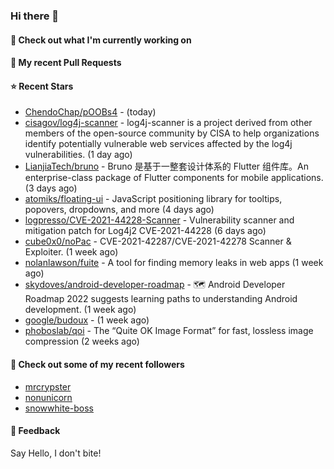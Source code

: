 ### Hi there 👋

#### 👷 Check out what I'm currently working on

#### 🔨 My recent Pull Requests


#### ⭐ Recent Stars

- [ChendoChap/pOOBs4](https://github.com/ChendoChap/pOOBs4) -  (today)
- [cisagov/log4j-scanner](https://github.com/cisagov/log4j-scanner) - log4j-scanner is a project derived from other members of the open-source community by CISA to help organizations identify potentially vulnerable web services affected by the log4j vulnerabilities.  (1 day ago)
- [LianjiaTech/bruno](https://github.com/LianjiaTech/bruno) - Bruno 是基于一整套设计体系的 Flutter 组件库。An enterprise-class package of Flutter components for mobile applications. (3 days ago)
- [atomiks/floating-ui](https://github.com/atomiks/floating-ui) - JavaScript positioning library for tooltips, popovers, dropdowns, and more (4 days ago)
- [logpresso/CVE-2021-44228-Scanner](https://github.com/logpresso/CVE-2021-44228-Scanner) - Vulnerability scanner and mitigation patch for Log4j2 CVE-2021-44228 (6 days ago)
- [cube0x0/noPac](https://github.com/cube0x0/noPac) - CVE-2021-42287/CVE-2021-42278 Scanner &amp; Exploiter. (1 week ago)
- [nolanlawson/fuite](https://github.com/nolanlawson/fuite) - A tool for finding memory leaks in web apps (1 week ago)
- [skydoves/android-developer-roadmap](https://github.com/skydoves/android-developer-roadmap) - 🗺 Android Developer Roadmap 2022 suggests learning paths to understanding Android development. (1 week ago)
- [google/budoux](https://github.com/google/budoux) -  (1 week ago)
- [phoboslab/qoi](https://github.com/phoboslab/qoi) - The “Quite OK Image Format” for fast, lossless image compression (2 weeks ago)

#### 👯 Check out some of my recent followers

- [mrcrypster](https://github.com/mrcrypster)
- [nonunicorn](https://github.com/nonunicorn)
- [snowwhite-boss](https://github.com/snowwhite-boss)

#### 💬 Feedback

Say Hello, I don't bite!